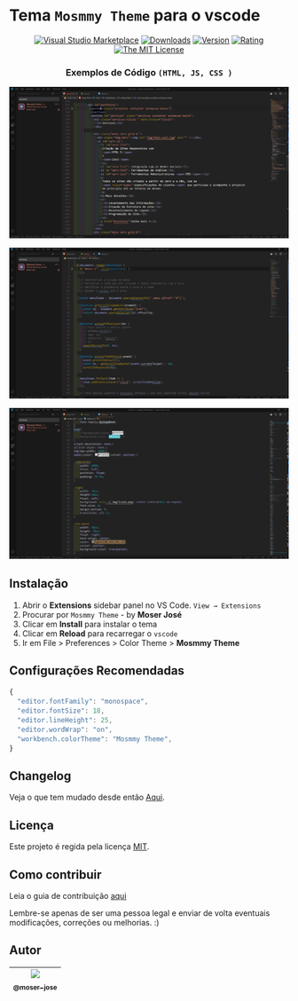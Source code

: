# Tema `Mosmmy Theme` para  o vscode

 <div align="center">

[![Visual Studio Marketplace](https://img.shields.io/visual-studio-marketplace/i/moserjose.mosmmy-theme)](https://marketplace.visualstudio.com/items?itemName=moserjose.mosmmy-theme)
[![Downloads](https://img.shields.io/visual-studio-marketplace/d/moserjose.mosmmy-theme)](https://marketplace.visualstudio.com/items?itemName=moserjose.mosmmy-theme)
[![Version](https://img.shields.io/visual-studio-marketplace/v/moserjose.mosmmy-theme)](https://marketplace.visualstudio.com/items?itemName=moserjose.mosmmy-theme)
[![Rating](https://img.shields.io/visual-studio-marketplace/r/moserjose.mosmmy-theme)](https://marketplace.visualstudio.com/items?itemName=moserjose.mosmmy-theme)
[![The MIT License](https://img.shields.io/badge/license-MIT-blue.svg)](http://opensource.org/licenses/MIT)

</div>

<div align="center">

### Exemplos de Código `(HTML, JS, CSS )`

![Exemplo 1](img/imagem1.jpg)

![Exemplo 2](img/imagem2.jpg)

![Exemplo 3](img/imagem3.jpg)

</div>

## Instalação

1. Abrir o **Extensions** sidebar panel no VS Code. `View → Extensions`
2. Procurar por `Mosmmy Theme` - by **Moser José**
3. Clicar em **Install** para instalar o tema
4. Clicar em **Reload** para recarregar o `vscode`
5. Ir em File > Preferences > Color Theme > **Mosmmy Theme**

## Configurações Recomendadas

```js
{
  "editor.fontFamily": "monospace",
  "editor.fontSize": 18,
  "editor.lineHeight": 25,
  "editor.wordWrap": "on",
  "workbench.colorTheme": "Mosmmy Theme",
}
```
## Changelog

Veja o que tem mudado desde então [Aqui](/CHANGELOG.md).

## Licença

Este projeto é regida pela licença [MIT](/LICENSE.md).


## Como contribuir

Leia o guia de contribuição [aqui](/CONTRIBUTING.md)

Lembre-se apenas de ser uma pessoa legal e enviar de volta eventuais modificações, correções ou melhorias. :)

## Autor

| [<img src="https://avatars0.githubusercontent.com/u/8234620?" width="115"><br><sub>@moser-jose</sub>](https://github.com/moser-jose) |
| :---: |
